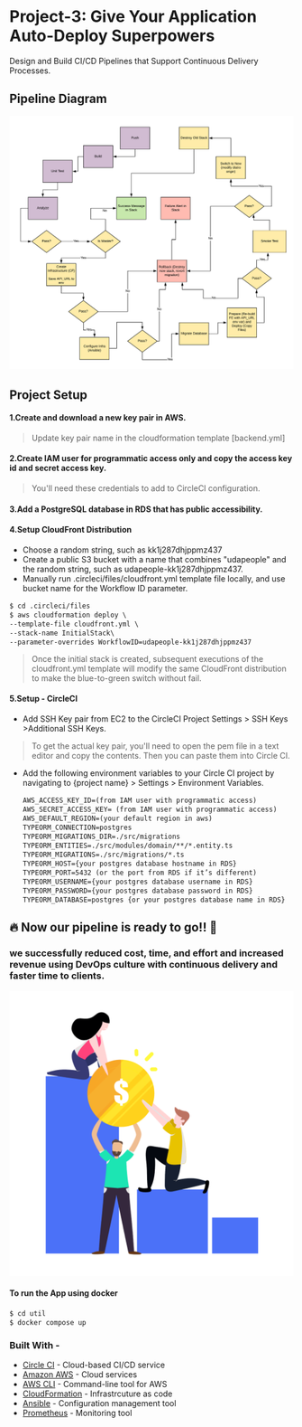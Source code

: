 # Project-3: Give Your Application Auto-Deploy Superpowers

Design and Build CI/CD Pipelines that Support Continuous Delivery Processes.

## Pipeline Diagram
![the design of the pipeline.](https://github.com/AhmedMattar21/ITI-Final-Project-CICD/blob/master/udapeople-pipeline.png)

## Project Setup

#### 1.Create and download a new key pair in AWS.
>Update key pair name in the cloudformation template [backend.yml]



#### 2.Create IAM user for programmatic access only and copy the access key id and secret access key.
>You'll need these credentials to add to CircleCI configuration.



#### 3.Add a PostgreSQL database in RDS that has public accessibility.


#### 4.Setup CloudFront Distribution
  - Choose a random string, such as kk1j287dhjppmz437
  - Create a public S3 bucket with a name that combines "udapeople" and the random string, such as udapeople-kk1j287dhjppmz437.
  - Manually run .circleci/files/cloudfront.yml template file locally, and use bucket name for the Workflow ID parameter.
  ```
  $ cd .circleci/files 
  $ aws cloudformation deploy \
  --template-file cloudfront.yml \
  --stack-name InitialStack\
  --parameter-overrides WorkflowID=udapeople-kk1j287dhjppmz437
  ```
  > Once the initial stack is created, subsequent executions of the cloudfront.yml template will modify the same CloudFront distribution to make the blue-to-green switch without fail.



#### 5.Setup - CircleCI

  - Add SSH Key pair from EC2 to the CircleCI Project Settings > SSH Keys >Additional SSH Keys.
  > To get the actual key pair, you'll need to open the pem file in a text editor and copy the contents. Then you can paste them into Circle CI.
  - Add the following environment variables to your Circle CI project by navigating to {project name} > Settings > Environment Variables.
    
    ```
    AWS_ACCESS_KEY_ID=(from IAM user with programmatic access)
    AWS_SECRET_ACCESS_KEY= (from IAM user with programmatic access)
    AWS_DEFAULT_REGION=(your default region in aws)
    TYPEORM_CONNECTION=postgres
    TYPEORM_MIGRATIONS_DIR=./src/migrations
    TYPEORM_ENTITIES=./src/modules/domain/**/*.entity.ts
    TYPEORM_MIGRATIONS=./src/migrations/*.ts
    TYPEORM_HOST={your postgres database hostname in RDS}
    TYPEORM_PORT=5432 (or the port from RDS if it’s different)
    TYPEORM_USERNAME={your postgres database username in RDS}
    TYPEORM_PASSWORD={your postgres database password in RDS}
    TYPEORM_DATABASE=postgres {or your postgres database name in RDS}
    ```
    
 ## 🔥 Now our pipeline is ready to go!! 🚀
 ### we successfully reduced cost, time, and effort and increased revenue using DevOps culture with continuous delivery and faster time to clients.
![the design of the pipeline.](https://github.com/AhmedMattar21/ITI-Final-Project-CICD/blob/master/success.png)
#### To run the App using docker
```
$ cd util
$ docker compose up
```


### Built With -

- [Circle CI](www.circleci.com) - Cloud-based CI/CD service
- [Amazon AWS](https://aws.amazon.com/) - Cloud services
- [AWS CLI](https://aws.amazon.com/cli/) - Command-line tool for AWS
- [CloudFormation](https://aws.amazon.com/cloudformation/) - Infrastrcuture as code
- [Ansible](https://www.ansible.com/) - Configuration management tool
- [Prometheus](https://prometheus.io/) - Monitoring tool


